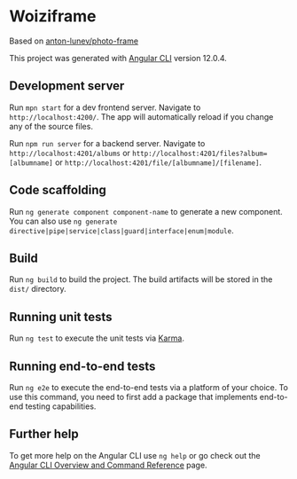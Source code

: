 # Woiziframe

Based on [anton-lunev/photo-frame](https://github.com/anton-lunev/photo-frame)

This project was generated with [Angular CLI](https://github.com/angular/angular-cli) version 12.0.4.

## Development server

Run `mpn start` for a dev frontend server. Navigate to `http://localhost:4200/`. The app will automatically reload if you change any of the source files.

Run `npm run server` for a backend server. Navigate to `http://localhost:4201/albums` or `http://localhost:4201/files?album=[albumname]` or `http://localhost:4201/file/[albumname]/[filename]`.

## Code scaffolding

Run `ng generate component component-name` to generate a new component. You can also use `ng generate directive|pipe|service|class|guard|interface|enum|module`.

## Build

Run `ng build` to build the project. The build artifacts will be stored in the `dist/` directory.

## Running unit tests

Run `ng test` to execute the unit tests via [Karma](https://karma-runner.github.io).

## Running end-to-end tests

Run `ng e2e` to execute the end-to-end tests via a platform of your choice. To use this command, you need to first add a package that implements end-to-end testing capabilities.

## Further help

To get more help on the Angular CLI use `ng help` or go check out the [Angular CLI Overview and Command Reference](https://angular.io/cli) page.
